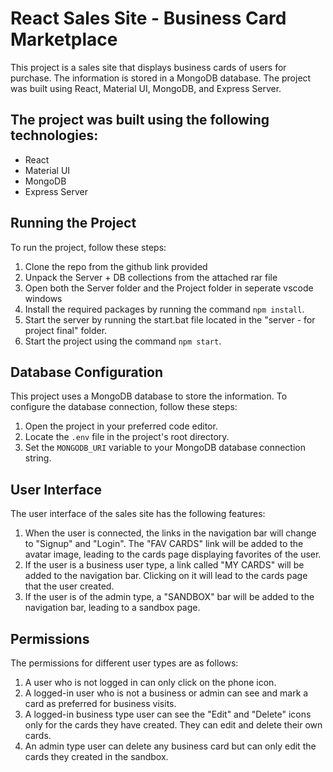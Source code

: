 # React Sales Site - Business Card Marketplace

This project is a sales site that displays business cards of users for purchase. The information is stored in a MongoDB database. The project was built using React, Material UI, MongoDB, and Express Server.

 ##  The project was built using the following technologies:

- React
- Material UI
- MongoDB
- Express Server


## Running the Project

To run the project, follow these steps:

1. Clone the repo from the github link provided
2. Unpack the Server + DB collections from the attached rar file
3. Open both the Server folder and the Project folder in seperate vscode windows
4. Install the required packages by running the command `npm install`. 
5. Start the server by running the start.bat file located in the "server - for project final" folder. 
6. Start the project using the command `npm start`.

## Database Configuration

This project uses a MongoDB database to store the information. To configure the database connection, follow these steps:

1. Open the project in your preferred code editor.
2. Locate the `.env` file in the project's root directory.
3. Set the `MONGODB_URI` variable to your MongoDB database connection string.

## User Interface

The user interface of the sales site has the following features:

1. When the user is connected, the links in the navigation bar will change to "Signup" and "Login". The "FAV CARDS" link will be added to the avatar image, leading to the cards page displaying favorites of the user.
2. If the user is a business user type, a link called "MY CARDS" will be added to the navigation bar. Clicking on it will lead to the cards page that the user created.
3. If the user is of the admin type, a "SANDBOX" bar will be added to the navigation bar, leading to a sandbox page.

## Permissions

The permissions for different user types are as follows:

1. A user who is not logged in can only click on the phone icon.
2. A logged-in user who is not a business or admin can see and mark a card as preferred for business visits.
3. A logged-in business type user can see the "Edit" and "Delete" icons only for the cards they have created. They can edit and delete their own cards.
4. An admin type user can delete any business card but can only edit the cards they created in the sandbox.